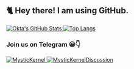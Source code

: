 ## 🐈 Hey there! I am using GitHub. ##
[![Okta's GitHub Stats](https://github-readme-stats.vercel.app/api?username=okta-10&show_icons=true&count_private=true&hide_border=false&layout=compact&title_color=00FF00&icon_color=00FFFF&text_color=FFFF00&bg_color=273849&include_all_commits=true)
![Top Langs](https://github-readme-stats.vercel.app/api/top-langs/?username=okta-10&layout=compact&show_icons=true&hide_border=false&title_color=00FF00&icon_color=00FFFF&text_color=FFFF00&bg_color=273849)](https://github.com/okta-10) 

### Join us on Telegram 😀👇 ###
<a href="https://t.me/MysticKernel">
	<img alt="MysticKernel" src="https://img.shields.io/badge/dynamic/json?logo=telegram&label=Mystic%20Kernel%20Channel&labelColor=273849&suffix=+members&color=00D000&query=%24.data.totalSubs&url=https%3A%2F%2Fapi.spencerwoo.com%2Fsubstats%2F%3Fsource%3Dtelegram%26queryKey%3DMysticKernel&longCache=true"/>
</a>

<a href="https://t.me/MysticKernelDiscussion">
	<img alt="MysticKernelDiscussion" src="https://img.shields.io/badge/dynamic/json?logo=telegram&label=Mystic%20Kernel%20Discussion&labelColor=273849&suffix=+members&color=00D000&query=%24.data.totalSubs&url=https%3A%2F%2Fapi.spencerwoo.com%2Fsubstats%2F%3Fsource%3Dtelegram%26queryKey%3DMysticKernelDiscussion&longCache=true"/>
</a>
